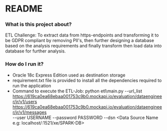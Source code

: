# README #

### What is this project about?

ETL Challenge: To extract data from https-endpoints and transforming it to be GDPR compliant by removing PII's, then further designing a database based on the analysis requirements and finally transform then load data into database for further analysis.

### How do I run it?

* Oracle 18c Express Edition used as destination storage
* requirement.txt file is provided to install all the dependencies required to run the application
* Command to execute the ETL-Job: 
	python etl\main.py --url_list https://619ca0ea68ebaa001753c9b0.mockapi.io/evaluation/dataengineer/jr/v1/users \
	https://619ca0ea68ebaa001753c9b0.mockapi.io/evaluation/dataengineer/jr/v1/messages \
	--user USERNAME --password PASSWORD --dsn <Data Source Name e.g: localhost/:1521/xe/SPARK-DB>
